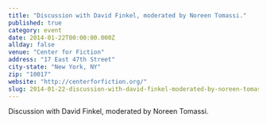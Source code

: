 ```yaml
---
title: "Discussion with David Finkel, moderated by Noreen Tomassi."
published: true
category: event
date: 2014-01-22T00:00:00.000Z
allday: false
venue: "Center for Fiction"
address: "17 East 47th Street"
city-state: "New York, NY"
zip: "10017"
website: "http://centerforfiction.org/"
slug: 2014-01-22-discussion-with-david-finkel-moderated-by-noreen-tomassi
---
```

Discussion with David Finkel, moderated by Noreen Tomassi.

